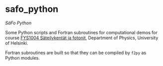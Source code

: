 # safo_python

*SäFo Python*

Some Python scripts and Fortran subroutines for computational demos for course [FYS1004 Säteilykentät ja fotonit](https://studies.helsinki.fi/courses/cu/hy-CU-117533904-2021-08-01), Department of Physics, University of Helsinki.

Fortran subroutines are built so that they can be compiled by `f2py` as Python modules.

